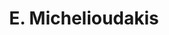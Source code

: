 ---
# Display name
title: E. Michelioudakis

# Is this the primary user of the site?
superuser: false

# Highlight the author in author lists? (true/false)
highlight_name: true
---